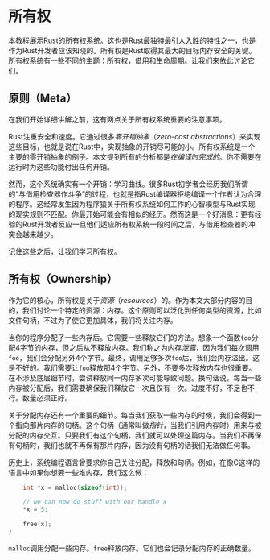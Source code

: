 # 所有权
本教程展示Rust的所有权系统。这也是Rust最独特最引人入胜的特性之一，也是作为Rust开发者应该知晓的。所有权是Rust取得其最大的目标内存安全的关键。所有权系统有一些不同的主题：所有权，借用和生命周期。让我们来依此讨论它们。

## 原则（Meta）
在我们开始详细讲解之前，这有两点关于所有权系统重要的注意事项。

Rust注重安全和速度。它通过很多*零开销抽象*（*zero-cost abstractions*）来实现这些目标，也就是说在Rust中，实现抽象的开销尽可能的小。所有权系统是一个主要的零开销抽象的例子。本文提到所有的分析都是*在编译时完成的*。你不需要在运行时为这些功能付出任何开销。

然而，这个系统确实有一个开销：学习曲线。很多Rust初学者会经历我们所谓的“与借用检查器作斗争”的过程，也就是指Rust编译器拒绝编译一个作者认为合理的程序。这经常发生因为程序猿关于所有权系统如何工作的心智模型与Rust实现的现实规则不匹配。你最开始可能会有相似的经历。然而这是一个好消息：更有经验的Rust开发者反应一旦他们适应所有权系统一段时间之后，与借用检查器的冲突会越来越少。

记住这些之后，让我们学习所有权。

## 所有权（Ownership）
作为它的核心，所有权是关于*资源*（*resources*）的。作为本文大部分内容的目的，我们讨论一个特定的资源：内存。这个原则可以泛化到任何类型的资源，比如文件句柄，不过为了使它更加具体，我们将关注内存。

当你的程序分配了一些内存后。它需要一些释放它们的方法。想象一个函数`foo`分配4字节的内存，但之后从不释放内存。我们称之为内存*泄露*，因为我们每次调用`foo`，我们会分配另外4个字节。最终，调用足够多次`foo`后，我们会内存溢出。这是不好的。我们需要让`foo`释放那4个字节。另外，不要多次释放内存也很重要。在不涉及底层细节时，尝试释放同一内存多次可能导致问题。换句话说，每当一些内存被分配后，我们需要确保我们释放它一次且仅有一次。过度不好，不足也不行。数量必须正好。

关于分配内存还有一个重要的细节。每当我们获取一些内存的时候，我们会得到一个指向那片内存的句柄。这个句柄（通常叫做*指针*，当我们引用内存时）用来与被分配的内存交互。只要我们有这个句柄，我们就可以处理这篇内存。当我们不再保有句柄时，我们也就不再保有那片内存，因为没有句柄的话我们无法做任何事。

历史上，系统编程语言曾要求你自己关注分配，释放和句柄。例如，在像C这样的语言中如果你想要一些堆内存，我们这么做：
```c
    int *x = malloc(sizeof(int));

    // we can now do stuff with our handle x
    *x = 5;

    free(x);
}
```
`malloc`调用分配一些内存。`free`释放内存。它们也会记录分配内存的正确数量。

